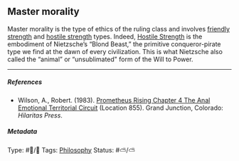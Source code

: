 ## Master morality

Master morality is the type of ethics of the ruling class and involves [friendly strength](Friendly%20strength.md) and [hostile strength](Hostile%20strength.md) types. Indeed, [Hostile Strength](Hostile%20strength.md) is the embodiment of Nietzsche’s “Blond Beast,” the primitive conqueror-pirate type we find at the dawn of every civilization. This is what Nietzsche also called the “animal” or “unsublimated" form of the Will to Power.

---

##### References

* Wilson, A., Robert. (1983). [Prometheus Rising Chapter 4 The Anal Emotional Territorial Circuit](Prometheus%20Rising%20Chapter%204%20The%20Anal%20Emotional%20Territorial%20Circuit.md) (Location 855). Grand Junction, Colorado: *Hilaritas Press*.

##### Metadata

Type: #🔵/🔵 
Tags: [Philosophy](Philosophy.md) 
Status: #⛅️/⛅️
